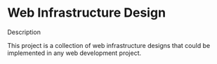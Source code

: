 # Web Infrastructure Design

 Description
 
This project is a collection of web infrastructure designs that could be implemented in any web development project.